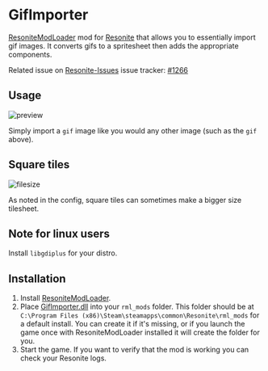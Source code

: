 # GifImporter

[ResoniteModLoader](https://github.com/resonite-modding-group/ResoniteModLoader) mod for [Resonite](https://resonite.com/) that allows you to
essentially import gif images. It converts gifs to a spritesheet then adds the appropriate components.


Related issue on [Resonite-Issues](https://github.com/Yellow-Dog-Man/Resonite-Issues/) issue tracker: 
[#1266](https://github.com/Yellow-Dog-Man/Resonite-Issues/issues/1266)

## Usage

![preview](.img/preview.gif)

Simply import a `gif` image like you would any other image (such as the `gif` above).

## Square tiles

![filesize](.img/filesize.jpg)

As noted in the config, square tiles can sometimes make a bigger size tilesheet.

## Note for linux users

Install `libgdiplus` for your distro.

## Installation
1. Install [ResoniteModLoader](https://github.com/resonite-modding-group/ResoniteModLoader).
2. Place [GifImporter.dll](https://github.com/astralchan/GifImporter/releases/latest/download/GifImporter.dll) into your `rml_mods` folder. This folder should be at `C:\Program Files (x86)\Steam\steamapps\common\Resonite\rml_mods` for a default install. You can create it if it's missing, or if you launch the game once with ResoniteModLoader installed it will create the folder for you.
3. Start the game. If you want to verify that the mod is working you can check your Resonite logs. 
